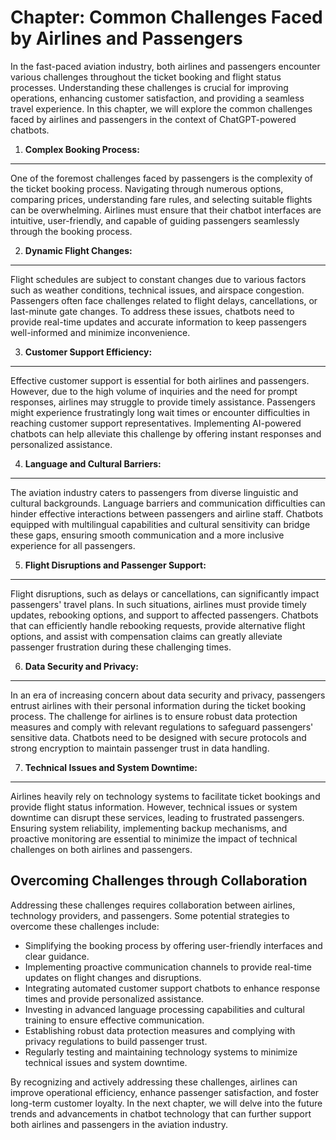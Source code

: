 Chapter: Common Challenges Faced by Airlines and Passengers
===========================================================

In the fast-paced aviation industry, both airlines and passengers encounter various challenges throughout the ticket booking and flight status processes. Understanding these challenges is crucial for improving operations, enhancing customer satisfaction, and providing a seamless travel experience. In this chapter, we will explore the common challenges faced by airlines and passengers in the context of ChatGPT-powered chatbots.

1. **Complex Booking Process:**
-------------------------------

One of the foremost challenges faced by passengers is the complexity of the ticket booking process. Navigating through numerous options, comparing prices, understanding fare rules, and selecting suitable flights can be overwhelming. Airlines must ensure that their chatbot interfaces are intuitive, user-friendly, and capable of guiding passengers seamlessly through the booking process.

2. **Dynamic Flight Changes:**
------------------------------

Flight schedules are subject to constant changes due to various factors such as weather conditions, technical issues, and airspace congestion. Passengers often face challenges related to flight delays, cancellations, or last-minute gate changes. To address these issues, chatbots need to provide real-time updates and accurate information to keep passengers well-informed and minimize inconvenience.

3. **Customer Support Efficiency:**
-----------------------------------

Effective customer support is essential for both airlines and passengers. However, due to the high volume of inquiries and the need for prompt responses, airlines may struggle to provide timely assistance. Passengers might experience frustratingly long wait times or encounter difficulties in reaching customer support representatives. Implementing AI-powered chatbots can help alleviate this challenge by offering instant responses and personalized assistance.

4. **Language and Cultural Barriers:**
--------------------------------------

The aviation industry caters to passengers from diverse linguistic and cultural backgrounds. Language barriers and communication difficulties can hinder effective interactions between passengers and airline staff. Chatbots equipped with multilingual capabilities and cultural sensitivity can bridge these gaps, ensuring smooth communication and a more inclusive experience for all passengers.

5. **Flight Disruptions and Passenger Support:**
------------------------------------------------

Flight disruptions, such as delays or cancellations, can significantly impact passengers' travel plans. In such situations, airlines must provide timely updates, rebooking options, and support to affected passengers. Chatbots that can efficiently handle rebooking requests, provide alternative flight options, and assist with compensation claims can greatly alleviate passenger frustration during these challenging times.

6. **Data Security and Privacy:**
---------------------------------

In an era of increasing concern about data security and privacy, passengers entrust airlines with their personal information during the ticket booking process. The challenge for airlines is to ensure robust data protection measures and comply with relevant regulations to safeguard passengers' sensitive data. Chatbots need to be designed with secure protocols and strong encryption to maintain passenger trust in data handling.

7. **Technical Issues and System Downtime:**
--------------------------------------------

Airlines heavily rely on technology systems to facilitate ticket bookings and provide flight status information. However, technical issues or system downtime can disrupt these services, leading to frustrated passengers. Ensuring system reliability, implementing backup mechanisms, and proactive monitoring are essential to minimize the impact of technical challenges on both airlines and passengers.

Overcoming Challenges through Collaboration
-------------------------------------------

Addressing these challenges requires collaboration between airlines, technology providers, and passengers. Some potential strategies to overcome these challenges include:

* Simplifying the booking process by offering user-friendly interfaces and clear guidance.
* Implementing proactive communication channels to provide real-time updates on flight changes and disruptions.
* Integrating automated customer support chatbots to enhance response times and provide personalized assistance.
* Investing in advanced language processing capabilities and cultural training to ensure effective communication.
* Establishing robust data protection measures and complying with privacy regulations to build passenger trust.
* Regularly testing and maintaining technology systems to minimize technical issues and system downtime.

By recognizing and actively addressing these challenges, airlines can improve operational efficiency, enhance passenger satisfaction, and foster long-term customer loyalty. In the next chapter, we will delve into the future trends and advancements in chatbot technology that can further support both airlines and passengers in the aviation industry.
